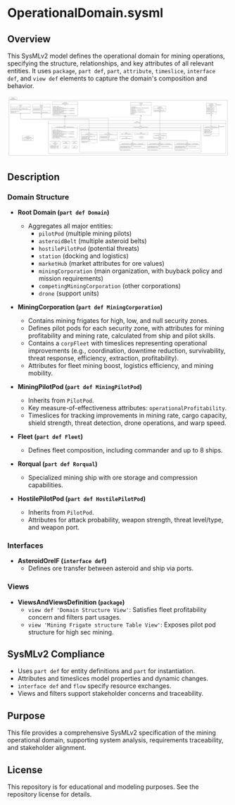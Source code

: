 # OperationalDomain.sysml

## Overview

This SysMLv2 model defines the operational domain for mining operations, specifying the structure, relationships, and key attributes of all relevant entities. It uses `package`, `part def`, `part`, `attribute`, `timeslice`, `interface def`, and `view def` elements to capture the domain's composition and behavior.

![OperationalDomain](Images/OperationalDomain.png)

## Description

### Domain Structure

- **Root Domain (`part def Domain`)**
  - Aggregates all major entities:
    - `pilotPod` (multiple mining pilots)
    - `asteroidBelt` (multiple asteroid belts)
    - `hostilePilotPod` (potential threats)
    - `station` (docking and logistics)
    - `marketHub` (market attributes for ore values)
    - `miningCorporation` (main organization, with buyback policy and mission requirements)
    - `competingMiningCorporation` (other corporations)
    - `drone` (support units)

- **MiningCorporation (`part def MiningCorporation`)**
  - Contains mining frigates for high, low, and null security zones.
  - Defines pilot pods for each security zone, with attributes for mining profitability and mining rate, calculated from ship and pilot skills.
  - Contains a `corpFleet` with timeslices representing operational improvements (e.g., coordination, downtime reduction, survivability, threat response, efficiency, extraction, profitability).
  - Attributes for fleet mining boost, logistics efficiency, and mining mobility.

- **MiningPilotPod (`part def MiningPilotPod`)**
  - Inherits from `PilotPod`.
  - Key measure-of-effectiveness attributes: `operationalProfitability`.
  - Timeslices for tracking improvements in mining rate, cargo capacity, shield strength, threat detection, drone operations, and warp speed.

- **Fleet (`part def Fleet`)**
  - Defines fleet composition, including commander and up to 8 ships.

- **Rorqual (`part def Rorqual`)**
  - Specialized mining ship with ore storage and compression capabilities.

- **HostilePilotPod (`part def HostilePilotPod`)**
  - Inherits from `PilotPod`.
  - Attributes for attack probability, weapon strength, threat level/type, and weapon port.

### Interfaces

- **AsteroidOreIF (`interface def`)**
  - Defines ore transfer between asteroid and ship via ports.

### Views

- **ViewsAndViewsDefinition (`package`)**
  - `view def 'Domain Structure View'`: Satisfies fleet profitability concern and filters part usages.
  - `view 'Mining Frigate structure Table View'`: Exposes pilot pod structure for high sec mining.

## SysMLv2 Compliance

- Uses `part def` for entity definitions and `part` for instantiation.
- Attributes and timeslices model properties and dynamic changes.
- `interface def` and `flow` specify resource exchanges.
- Views and filters support stakeholder concerns and traceability.

## Purpose

This file provides a comprehensive SysMLv2 specification of the mining operational domain, supporting system analysis, requirements traceability, and stakeholder alignment.

## License

This repository is for educational and modeling purposes. See the repository license for details.